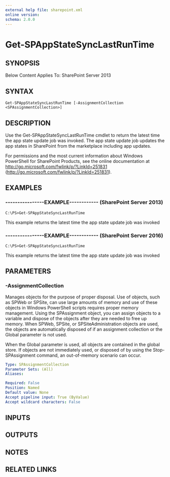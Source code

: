 ```yaml
---
external help file: sharepoint.xml
online version: 
schema: 2.0.0
---
```


# Get-SPAppStateSyncLastRunTime

## SYNOPSIS
Below Content Applies To: SharePoint Server 2013

## SYNTAX

```
Get-SPAppStateSyncLastRunTime [-AssignmentCollection <SPAssignmentCollection>]
```

## DESCRIPTION
Use the Get-SPAppStateSyncLastRunTime cmdlet to return the latest time the app state update job was invoked.
The app state update job updates the app states in SharePoint from the marketplace including app updates.

For permissions and the most current information about Windows PowerShell for SharePoint Products, see the online documentation at http://go.microsoft.com/fwlink/p/?LinkId=251831 (http://go.microsoft.com/fwlink/p/?LinkId=251831).

## EXAMPLES

### ----------------EXAMPLE------------ (SharePoint Server 2013)
```
C:\PS>Get-SPAppStateSyncLastRunTime
```

This example returns the latest time the app state update job was invoked

### ----------------EXAMPLE------------ (SharePoint Server 2016)
```
C:\PS>Get-SPAppStateSyncLastRunTime
```

This example returns the latest time the app state update job was invoked

## PARAMETERS

### -AssignmentCollection
Manages objects for the purpose of proper disposal.
Use of objects, such as SPWeb or SPSite, can use large amounts of memory and use of these objects in Windows PowerShell scripts requires proper memory management.
Using the SPAssignment object, you can assign objects to a variable and dispose of the objects after they are needed to free up memory.
When SPWeb, SPSite, or SPSiteAdministration objects are used, the objects are automatically disposed of if an assignment collection or the Global parameter is not used.

When the Global parameter is used, all objects are contained in the global store.
If objects are not immediately used, or disposed of by using the Stop-SPAssignment command, an out-of-memory scenario can occur.

```yaml
Type: SPAssignmentCollection
Parameter Sets: (All)
Aliases: 

Required: False
Position: Named
Default value: None
Accept pipeline input: True (ByValue)
Accept wildcard characters: False
```

## INPUTS

## OUTPUTS

## NOTES

## RELATED LINKS

